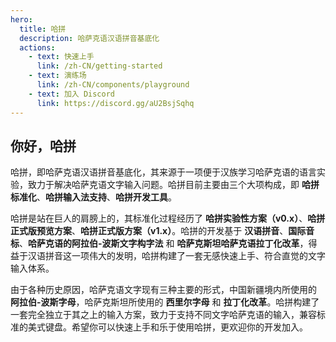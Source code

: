 ```yaml
---
hero:
  title: 哈拼
  description: 哈萨克语汉语拼音基底化
  actions:
    - text: 快速上手
      link: /zh-CN/getting-started
    - text: 演练场
      link: /zh-CN/components/playground
    - text: 加入 Discord
      link: https://discord.gg/aU2BsjSqhq
---
```


## 你好，哈拼

哈拼，即哈萨克语汉语拼音基底化，其来源于一项便于汉族学习哈萨克语的语言实验，致力于解决哈萨克语文字输入问题。哈拼目前主要由三个大项构成，即 **哈拼标准化**、**哈拼输入法支持**、**哈拼开发工具**。

哈拼是站在巨人的肩膀上的，其标准化过程经历了 **哈拼实验性方案（v0.x）**、**哈拼正式版预览方案**、**哈拼正式版方案（v1.x）**。哈拼的开发基于 **汉语拼音**、**国际音标**、**哈萨克语的阿拉伯-波斯文字构字法** 和 **哈萨克斯坦哈萨克语拉丁化改革**，得益于汉语拼音这一项伟大的发明，哈拼构建了一套无感快速上手、符合直觉的文字输入体系。

由于各种历史原因，哈萨克语文字现有三种主要的形式，中国新疆境内所使用的 **阿拉伯-波斯字母**，哈萨克斯坦所使用的 **西里尔字母** 和 **拉丁化改革**。哈拼构建了一套完全独立于其之上的输入方案，致力于支持不同文字哈萨克语的输入，兼容标准的美式键盘。希望你可以快速上手和乐于使用哈拼，更欢迎你的开发加入。
